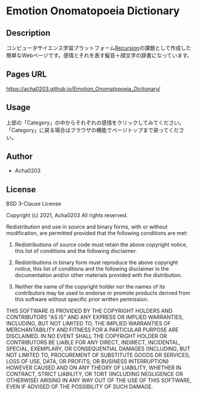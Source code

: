 # Emotion Onomatopoeia Dictionary

## Description
コンピュータサイエンス学習プラットフォーム[Recursion](https://recursionist.io)の課題として作成した簡単なWebページです。感情とそれを表す擬音＋顔文字の辞書になっています。

## Pages URL

https://acha0203.github.io/Emotion_Onomatopoeia_Dictionary/

## Usage

上部の「Category」の中からそれぞれの感情をクリックしてみてください。
「Category」に戻る場合はブラウザの機能でページトップまで戻ってください。

## Author

- Acha0203

## License

BSD 3-Clause License

Copyright (c) 2021, Acha0203
All rights reserved.

Redistribution and use in source and binary forms, with or without modification, are permitted provided that the following conditions are met:

1. Redistributions of source code must retain the above copyright notice, this list of conditions and the following disclaimer.

2. Redistributions in binary form must reproduce the above copyright notice, this list of conditions and the following disclaimer in the documentation and/or other materials provided with the distribution.

3. Neither the name of the copyright holder nor the names of its contributors may be used to endorse or promote products derived from this software without specific prior written permission.

THIS SOFTWARE IS PROVIDED BY THE COPYRIGHT HOLDERS AND CONTRIBUTORS "AS IS" AND ANY EXPRESS OR IMPLIED WARRANTIES, INCLUDING, BUT NOT LIMITED TO, THE IMPLIED WARRANTIES OF MERCHANTABILITY AND FITNESS FOR A PARTICULAR PURPOSE ARE DISCLAIMED. IN NO EVENT SHALL THE COPYRIGHT HOLDER OR CONTRIBUTORS BE LIABLE FOR ANY DIRECT, INDIRECT, INCIDENTAL, SPECIAL, EXEMPLARY, OR CONSEQUENTIAL DAMAGES (INCLUDING, BUT NOT LIMITED TO, PROCUREMENT OF SUBSTITUTE GOODS OR SERVICES; LOSS OF USE, DATA, OR PROFITS; OR BUSINESS INTERRUPTION) HOWEVER CAUSED AND ON ANY THEORY OF LIABILITY, WHETHER IN CONTRACT, STRICT LIABILITY, OR TORT (INCLUDING NEGLIGENCE OR OTHERWISE) ARISING IN ANY WAY OUT OF THE USE OF THIS SOFTWARE, EVEN IF ADVISED OF THE POSSIBILITY OF SUCH DAMAGE.